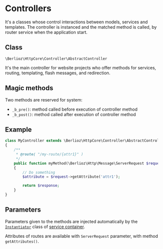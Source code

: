 # Controllers

It's a classes whose control interactions between models, services and templates.
The controller is instanced and the matched method is called, by router service when the application start.

## Class

`\Berlioz\HttpCore\Controller\AbstractController`

It's the main controller for website projects who offer methods for services, routing, templating, flash messages, and redirection.

## Magic methods

Two methods are reserved for system:

- `_b_pre()`: method called before execution of controller method
- `_b_post()`: method called after execution of controller method

## Example

```php
class MyController extends \Berlioz\HttpCore\Controller\AbstractController
{
    /**
     * @route( "/my-route/{attr1}" )
     */
    public function myMethod(\Berlioz\Http\Message\ServerRequest $request, \Berlioz\Core\Http\Response $response)
    {
        // Do something
        $attribute = $request->getAttribute('attr1');

        return $response;
    }
}
```

## Parameters

Parameters given to the methods are injected automatically by the [`Instantiator`](./service-container.md) class of [service container](./service-container.md).

Attributes of routes are available with `ServerRequest` parameter, with method `getAttributes()`.
